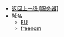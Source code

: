 - [返回上一级 [服务器]](笔记图片/服务器/)
- [域名](笔记图片/服务器/域名/)
  - [EU](笔记图片/服务器/域名/EU/)
  - [freenom](笔记图片/服务器/域名/freenom/)
